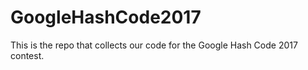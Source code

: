 # GoogleHashCode2017

This is the repo that collects our code for the Google Hash Code 2017 contest.
